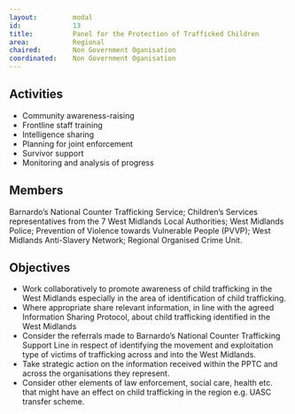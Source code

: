 ```yaml
---
layout: 		modal
id: 			13
title: 			Panel for the Protection of Trafficked Children
area: 			Regional
chaired: 		Non Government Oganisation
coordinated:	Non Government Oganisation
---
```


Activities
----------

* Community awareness-raising
* Frontline staff training
* Intelligence sharing
* Planning for joint enforcement
* Survivor support
* Monitoring and analysis of progress

Members
-------

Barnardo’s National Counter Trafficking Service;  Children’s Services representatives from the 7 West Midlands Local Authorities; West Midlands Police;  Prevention of Violence towards Vulnerable People (PVVP);  West Midlands Anti-Slavery Network; Regional Organised Crime Unit.

Objectives
----------

* Work collaboratively to promote awareness of child trafficking in the West Midlands especially in the area of identification of child trafficking.
* Where appropriate share relevant information, in line with the agreed Information Sharing Protocol, about child trafficking identified in the West Midlands 
* Consider the referrals made to Barnardo’s National Counter Trafficking Support Line in respect of identifying the movement and exploitation type of victims of trafficking across and into the West Midlands.
* Take strategic action on the information received within the PPTC and across the organisations they represent. 
* Consider other elements of law enforcement, social care, health etc. that might have an effect on child trafficking in the region e.g. UASC transfer scheme.